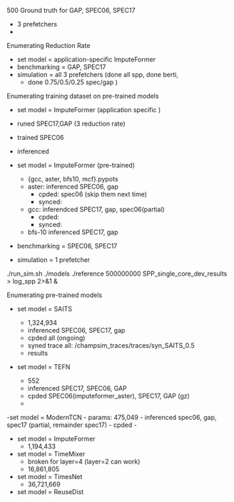 500 Ground truth for GAP, SPEC06, SPEC17
- 3 prefetchers
-
Enumerating Reduction Rate
- set model = application-specific ImputeFormer
- benchmarking = GAP, SPEC17
- simulation = all 3 prefetchers (done all spp, done berti,
	- done 0.75/0.5/0.25 spec/gap )

Enumerating training dataset on pre-trained models
- set model = ImputeFormer (application specific	)
- runed SPEC17,GAP (3 reduction rate)
- trained SPEC06 
- inferenced

- set model = ImputeFormer (pre-trained)
	- {gcc, aster, bfs10, mcf}.pypots	
	- aster: inferenced  SPEC06, gap
		- cpded: spec06 (skip them next time)
		- synced:
	- gcc: inferendced SPEC17, gap, spec06(partial)
		- cpded:
		- synced:
	- bfs-10 inferenced SPEC17, gap


- benchmarking = SPEC06, SPEC17
- simulation = 1 prefetcher

./run_sim.sh ./models ./reference 500000000 SPP_single_core_dev_results > log_spp 2>&1 &

Enumerating pre-trained models
- set model = SAITS
	- 1,324,934
	- inferenced SPEC06, SPEC17, gap
	- cpded all (ongoing)
	- syned trace all: /champsim_traces/traces/syn_SAITS_0.5
	- results
	
- set model = TEFN
	- 552
	- inferenced SPEC17, SPEC06, GAP
	- cpded SPEC06(imputeformer_aster), SPEC17, GAP (gz)
	- 

-set model = ModernTCN
	- params:  475,049
	- inferenced spec06, gap, spec17 (partial, remainder spec17)
	- cpded
	- 
- set model = ImputeFormer 
	- 1,194,433
- set model = TimeMixer
	- broken for layer=4 (layer=2 can work)
	- 16,861,805
- set model = TimesNet
	- 36,721,669
- set model = ReuseDist
<!--stackedit_data:
eyJoaXN0b3J5IjpbMTE3MDg0Mjc5NywtMTIxNDY0MTYxOCwtMT
A0NDcyNjEyNCwyMDI0MDU5NzM4LDEzNTc3MTgwOSwtMTk1MTc0
OTYyOSw2MTI1MjY1NDMsMTM4MDYxMjc0OSw0NzE5MzE0MDQsMT
c5OTQwMTgxNCw2NzYyODE1NjQsLTE4MDYzMTQ0NTgsMTczNTM0
MzI2NSwyMDczNjY0MDA4LC0xMTY1OTU2MDYwLC0xNTg5OTg0Mj
g0LDM1NjI5MTA0MywtMTEyMDgwMDU1OCwtMjYyODkwNjg2LC0x
NDk4NDY1OTgwXX0=
-->